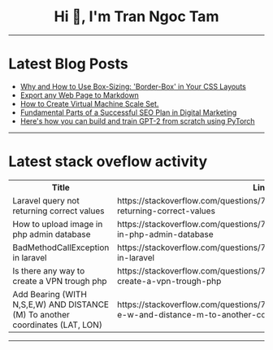 <h1 align="center">Hi 👋, I'm Tran Ngoc Tam</h1>

---

# Latest Blog Posts 
<!-- BLOG-POST-LIST:START -->
- [Why and How to Use Box-Sizing: &#39;Border-Box&#39; in Your CSS Layouts](https://dev.to/cindykandie/why-and-how-to-use-box-sizing-border-box-in-your-css-layouts-30ei)
- [Export any Web Page to Markdown](https://dev.to/amit_kharel_aae65abe2b111/export-any-web-page-to-markdown-23f)
- [How to Create Virtual Machine Scale Set.](https://dev.to/emeka_moses_c752f2bdde061/how-to-create-virtual-machine-scale-set-1l0m)
- [Fundamental Parts of a Successful SEO Plan in Digital Marketing](https://dev.to/juddiy/fundamental-parts-of-a-successful-seo-plan-in-digital-marketing-24ol)
- [Here&#39;s how you can build and train GPT-2 from scratch using PyTorch](https://dev.to/amit_kharel_aae65abe2b111/heres-how-you-can-build-and-train-gpt-2-from-scratch-using-pytorch-345n)
<!-- BLOG-POST-LIST:END -->

---

# Latest stack oveflow activity
<table>
  <tr><th>Title</th><th>Link</th></tr>
  <!-- STACKOVERFLOW:START --><tr><td>Laravel query not returning correct values</td><td>https://stackoverflow.com/questions/78709497/laravel-query-not-returning-correct-values</td></tr><tr><td>How to upload image in php admin database</td><td>https://stackoverflow.com/questions/78709491/how-to-upload-image-in-php-admin-database</td></tr><tr><td>BadMethodCallException in laravel</td><td>https://stackoverflow.com/questions/78709390/badmethodcallexception-in-laravel</td></tr><tr><td>Is there any way to create a VPN trough php</td><td>https://stackoverflow.com/questions/78709383/is-there-any-way-to-create-a-vpn-trough-php</td></tr><tr><td>Add Bearing &lpar;WITH N,S,E,W&rpar; AND DISTANCE &lpar;M&rpar; To another coordinates &lpar;LAT, LON&rpar;</td><td>https://stackoverflow.com/questions/78709331/add-bearing-with-n-s-e-w-and-distance-m-to-another-coordinates-lat-lon</td></tr><!-- STACKOVERFLOW:END -->
</table>

---


